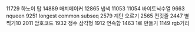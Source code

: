 11729 하노이 탑
14889 매치메이커
12865 냅색
11053 11054 바이토닉수열
9663 nqueen
9251 longest common subseq
2579 계단 오르기
2565 전깃줄
2447 별찍기10
2011 암호코드
1932 정수 삼각형
1912 연속합
1463 1로 만들기
1149 rgb거리